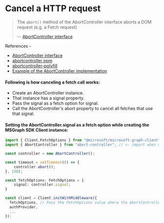 # Cancel a HTTP request

> The `abort()` method of the AbortController interface aborts a DOM request (e.g. a Fetch request) 
> 
> -- [AbortController interface](https://developer.mozilla.org/en-US/docs/Web/API/AbortController)

References - 
* [AbortController interface](https://developer.mozilla.org/en-US/docs/Web/API/AbortController)
* [abortcontroller npm](https://www.npmjs.com/package/abort-controller)
* [abortcontroller-polyfill](https://www.npmjs.com/package/abortcontroller-polyfill)
* [Example of the AbortController implementation](https://github.com/node-fetch/node-fetch#request-cancellation-with-abortsignal)

#### Following is how canceling a fetch call works:

* Create an AbortController instance.
* That instance has a signal property.
* Pass the signal as a fetch option for signal.
* Call the AbortController's abort property to cancel all fetches that use that signal.

#### Setting the AbortController.signal as a fetch option while creating the MSGraph SDK Client instance:

```typescript
import { Client,FetchOptions } from "@microsoft/microsoft-graph-client";
import { AbortController } from "abort-controller"; // <- import when using the abort-controller npm package.

const controller = new AbortController();

const timeout = setTimeout(() => {
	controller.abort();
}, 150);

const fetchOptions: FetchOptions = {
	signal: controller.signal;
}

const client = Client.initWithMiddleware({
  fetchOptions, // Pass the FetchOptions value where the AbortController.signal is set
  authProvider,
  ...
});
```
